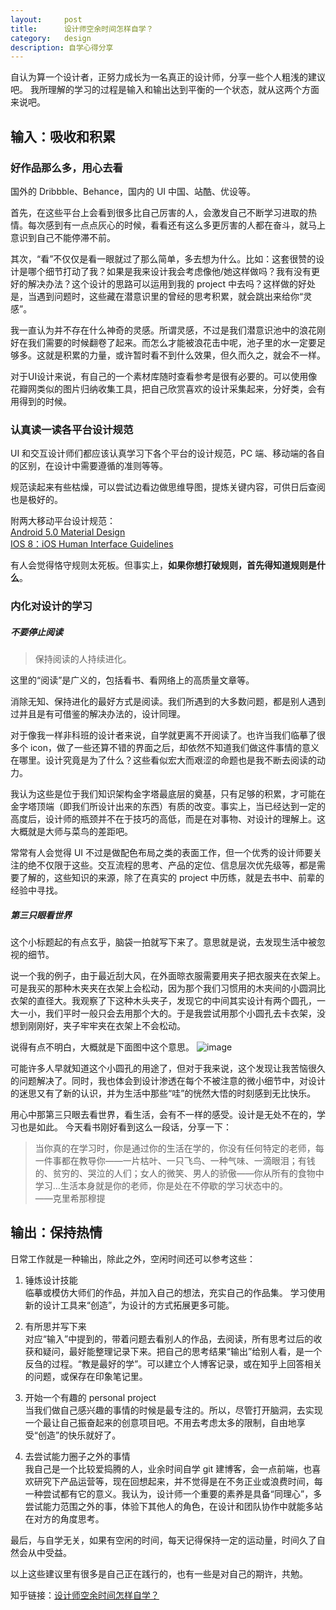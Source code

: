 ```yaml
---
layout:     post
title:      设计师空余时间怎样自学？
category:   design
description: 自学心得分享
---
```


自认为算一个设计者，正努力成长为一名真正的设计师，分享一些个人粗浅的建议吧。
我所理解的学习的过程是输入和输出达到平衡的一个状态，就从这两个方面来说吧。

## 输入：吸收和积累
### 好作品那么多，用心去看  

国外的 Dribbble、Behance，国内的 UI 中国、站酷、优设等。

首先，在这些平台上会看到很多比自己厉害的人，会激发自己不断学习进取的热情。每次感到有一点点灰心的时候，看看还有这么多更厉害的人都在奋斗，就马上意识到自己不能停滞不前。

其次，“看”不仅仅是看一眼就过了那么简单，多去想为什么。比如：这套很赞的设计是哪个细节打动了我？如果是我来设计我会考虑像他/她这样做吗？我有没有更好的解决办法？这个设计的思路可以运用到我的 project 中去吗？这样做的好处是，当遇到问题时，这些藏在潜意识里的曾经的思考积累，就会跳出来给你“灵感”。

我一直认为并不存在什么神奇的灵感。所谓灵感，不过是我们潜意识池中的浪花刚好在我们需要的时候翻卷了起来。而怎么才能被浪花击中呢，池子里的水一定要足够多。这就是积累的力量，或许暂时看不到什么效果，但久而久之，就会不一样。

对于UI设计来说，有自己的一个素材库随时查看参考是很有必要的。可以使用像花瓣网类似的图片归纳收集工具，把自己欣赏喜欢的设计采集起来，分好类，会有用得到的时候。

### 认真读一读各平台设计规范
UI 和交互设计师们都应该认真学习下各个平台的设计规范，PC 端、移动端的各自的区别，在设计中需要遵循的准则等等。

规范读起来有些枯燥，可以尝试边看边做思维导图，提炼关键内容，可供日后查阅也是极好的。

附两大移动平台设计规范：    
[Android 5.0 Material Design](http://www.google.com/design/)  
[IOS 8：iOS Human Interface Guidelines](https://developer.apple.com/library/ios/documentation/UserExperience/Conceptual/MobileHIG/index.html)  

有人会觉得恪守规则太死板。但事实上，**如果你想打破规则，首先得知道规则是什么**。

### 内化对设计的学习
##### 不要停止阅读
>保持阅读的人持续进化。  
  
这里的“阅读”是广义的，包括看书、看网络上的高质量文章等。

消除无知、保持进化的最好方式是阅读。我们所遇到的大多数问题，都是别人遇到过并且是有可借鉴的解决办法的，设计同理。

对于像我一样非科班的设计者来说，自学就更离不开阅读了。也许当我们临摹了很多个 icon，做了一些还算不错的界面之后，却依然不知道我们做这件事情的意义在哪里。设计究竟是为了什么？这些看似宏大而艰涩的命题也是我不断去阅读的动力。

我认为这些是位于我们知识架构金字塔最底层的奠基，只有足够的积累，才可能在金字塔顶端（即我们所设计出来的东西）有质的改变。事实上，当已经达到一定的高度后，设计师的瓶颈并不在于技巧的高低，而是在对事物、对设计的理解上。这大概就是大师与菜鸟的差距吧。

常常有人会觉得 UI 不过是做配色布局之类的表面工作，但一个优秀的设计师要关注的绝不仅限于这些。交互流程的思考、产品的定位、信息层次优先级等，都是需要了解的，这些知识的来源，除了在真实的 project 中历练，就是去书中、前辈的经验中寻找。

##### 第三只眼看世界
这个小标题起的有点玄乎，脑袋一拍就写下来了。意思就是说，去发现生活中被忽视的细节。

说一个我的例子，由于最近刮大风，在外面晾衣服需要用夹子把衣服夹在衣架上。可是我买的那种木夹夹在衣架上会松动，因为那个我们习惯用的木夹间的小圆洞比衣架的直径大。我观察了下这种木头夹子，发现它的中间其实设计有两个圆孔，一大一小，我们平时一般只会去用那个大的。于是我尝试用那个小圆孔去卡衣架，没想到刚刚好，夹子牢牢夹在衣架上不会松动。

说得有点不明白，大概就是下面图中这个意思。
![image](http://api.drp.io/files/547be2cab52ac.jpg)

可能许多人早就知道这个小圆孔的用途了，但对于我来说，这个发现让我苦恼很久的问题解决了。同时，我也体会到设计渗透在每个不被注意的微小细节中，对设计的迷思又有了新的认识，并为生活中那些“哇”的恍然大悟的时刻感到无比快乐。

用心中那第三只眼去看世界，看生活，会有不一样的感受。设计是无处不在的，学习也是如此。
今天看书刚好看到这么一段话，分享一下：
>当你真的在学习时，你是通过你的生活在学的，你没有任何特定的老师，每一件事都在教导你——一片枯叶、一只飞鸟、一种气味、一滴眼泪；有钱的、贫穷的、哭泣的人们；女人的微笑、男人的骄傲——你从所有的食物中学习…生活本身就是你的老师，你是处在不停歇的学习状态中的。  
——克里希那穆提

## 输出：保持热情
日常工作就是一种输出，除此之外，空闲时间还可以参考这些：
  
1. 锤炼设计技能  
临摹或模仿大师们的作品，并加入自己的想法，充实自己的作品集。
学习使用新的设计工具来“创造”，为设计的方式拓展更多可能。

2. 有所思并写下来  
对应“输入”中提到的，带着问题去看别人的作品，去阅读，所有思考过后的收获和疑问，最好能整理记录下来。把自己的思考结果“输出”给别人看，是一个反刍的过程。“教是最好的学”。可以建立个人博客记录，或在知乎上回答相关的问题，或保存在印象笔记里。

3. 开始一个有趣的 personal project  
当我们做自己感兴趣的事情的时候是最专注的。所以，尽管打开脑洞，去实现一个最让自己振奋起来的创意项目吧。不用去考虑太多的限制，自由地享受“创造”的快乐就好了。

4. 去尝试能力圈子之外的事情  
我自己是一个比较爱捣腾的人，业余时间自学 git 建博客，会一点前端，也喜欢研究下产品运营等，现在回想起来，并不觉得是在不务正业或浪费时间，每一种尝试都有它的意义。我认为，设计师一个重要的素养是具备“同理心”，多尝试能力范围之外的事，体验下其他人的角色，在设计和团队协作中就能多站在对方的角度思考。
  

最后，与自学无关，如果有空闲的时间，每天记得保持一定的运动量，时间久了自然会从中受益。

以上这些建议里有很多是自己正在践行的，也有一些是对自己的期许，共勉。

知乎链接：[设计师空余时间怎样自学？](http://www.zhihu.com/question/26390567/answer/32984413)